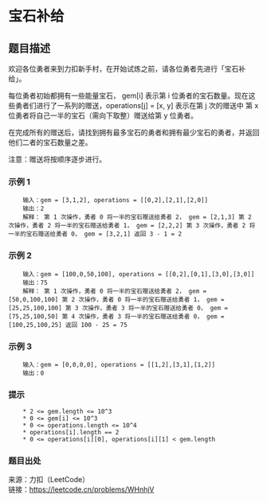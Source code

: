 # 宝石补给

## 题目描述

欢迎各位勇者来到力扣新手村，在开始试炼之前，请各位勇者先进行「宝石补给」。

每位勇者初始都拥有一些能量宝石， gem[i] 表示第 i 位勇者的宝石数量。现在这些勇者们进行了一系列的赠送，operations[j] = [x, y] 表示在第 j 次的赠送中 第 x 位勇者将自己一半的宝石（需向下取整）赠送给第 y 位勇者。

在完成所有的赠送后，请找到拥有最多宝石的勇者和拥有最少宝石的勇者，并返回他们二者的宝石数量之差。

注意：赠送将按顺序逐步进行。

### 示例 1

```text
    输入：gem = [3,1,2], operations = [[0,2],[2,1],[2,0]]
    输出：2
    解释： 第 1 次操作，勇者 0 将一半的宝石赠送给勇者 2， gem = [2,1,3] 第 2 次操作，勇者 2 将一半的宝石赠送给勇者 1， gem = [2,2,2] 第 3 次操作，勇者 2 将一半的宝石赠送给勇者 0， gem = [3,2,1] 返回 3 - 1 = 2
```

### 示例 2

```text
    输入：gem = [100,0,50,100], operations = [[0,2],[0,1],[3,0],[3,0]]
    输出：75
    解释： 第 1 次操作，勇者 0 将一半的宝石赠送给勇者 2， gem = [50,0,100,100] 第 2 次操作，勇者 0 将一半的宝石赠送给勇者 1， gem = [25,25,100,100] 第 3 次操作，勇者 3 将一半的宝石赠送给勇者 0， gem = [75,25,100,50] 第 4 次操作，勇者 3 将一半的宝石赠送给勇者 0， gem = [100,25,100,25] 返回 100 - 25 = 75
```

### 示例 3

```text
    输入：gem = [0,0,0,0], operations = [[1,2],[3,1],[1,2]]
    输出：0
```

### 提示

```text
    * 2 <= gem.length <= 10^3
    * 0 <= gem[i] <= 10^3
    * 0 <= operations.length <= 10^4
    * operations[i].length == 2
    * 0 <= operations[i][0], operations[i][1] < gem.length
```

### 题目出处

来源：力扣（LeetCode）  
链接：<https://leetcode.cn/problems/WHnhjV>
